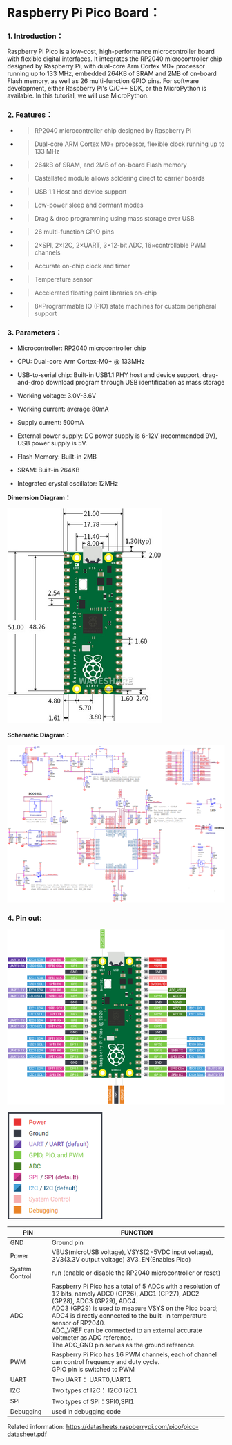 # **Raspberry Pi Pico Board：**

### **1. Introduction：**

Raspberry Pi Pico is a low-cost, high-performance microcontroller board with flexible digital interfaces. It integrates the RP2040 microcontroller chip designed by Raspberry Pi, with dual-core Arm Cortex M0+ processor running up to 133 MHz, embedded 264KB of SRAM and 2MB of on-board Flash memory, as well as 26 multi-function GPIO pins. For software development, either Raspberry Pi's C/C++ SDK, or the MicroPython is available. In this tutorial, we will use MicroPython.

### **2. Features：**

  - > RP2040 microcontroller chip designed by Raspberry Pi

  - > Dual-core ARM Cortex M0+ processor, flexible clock running up to 133 MHz
    
  - > 264kB of SRAM, and 2MB of on-board Flash memory

  - > Castellated module allows soldering direct to carrier boards

  - > USB 1.1 Host and device support

  - > Low-power sleep and dormant modes

  - > Drag & drop programming using mass storage over USB

  - > 26 multi-function GPIO pins

  - > 2×SPI, 2×I2C, 2×UART, 3×12-bit ADC, 16×controllable PWM channels

  - > Accurate on-chip clock and timer

  - > Temperature sensor

  - > Accelerated floating point libraries on-chip

  - > 8×Programmable IO (PIO) state machines for custom peripheral support

### **3. Parameters：**

- Microcontroller: RP2040 microcontroller chip

- CPU: Dual-core Arm Cortex-M0+ @ 133MHz

- USB-to-serial chip: Built-in USB1.1 PHY host and device support, drag-and-drop download program through USB identification as mass storage

- Working voltage: 3.0V-3.6V

- Working current: average 80mA

- Supply current: 500mA

- External power supply: DC power supply is 6-12V (recommended 9V), USB power supply is 5V.

- Flash Memory: Built-in 2MB

- SRAM: Built-in 264KB

- Integrated crystal oscillator: 12MHz


**Dimension Diagram：**

![](/media/38af7a27f3b12adccce407f568f51c92.png)

**Schematic Diagram：**

![](/media/b327f750b39a3ed2db1c3e127edf12d8.png)

### **4. Pin out:**

![](/media/59e9b06497ffd329cbc61ed5d17d9a83.png)

![](/media/326433c17fd5dbaa51c01a9a88cb8706.png)

| PIN            | FUNCTION                                                     |
| -------------- | ------------------------------------------------------------ |
| GND            | Ground pin                                                   |
| Power          | VBUS(microUSB voltage), VSYS(2-5VDC input voltage), 3V3(3.3V output voltage) 3V3\_EN(Enables Pico) |
| System Control | run (enable or disable the RP2040 microcontroller or reset)  |
| ADC            | Raspberry Pi Pico has a total of 5 ADCs with a resolution of 12 bits, namely ADC0 (GP26), ADC1 (GP27), ADC2 (GP28), ADC3 (GP29), ADC4. <br />ADC3 (GP29) is used to measure VSYS on the Pico board; <br />ADC4 is directly connected to the built-in temperature sensor of RP2040. <br />ADC\_VREF can be connected to an external accurate voltmeter as ADC reference. <br />The ADC\_GND pin serves as the ground reference. |
| PWM            | Raspberry Pi Pico has 16 PWM channels, each of channel can control frequency and duty cycle.<br />GPIO pin is switched to PWM |
| UART           | Two UART： UART0,UART1                                       |
| I2C            | Two types of I2C： I2C0 I2C1                                 |
| SPI            | Two types of SPI：SPI0,SPI1                                  |
| Debugging      | used in debugging code                                       |

Related information: [<span class="underline">https://datasheets.raspberrypi.com/pico/pico-datasheet.pdf</span>](https://datasheets.raspberrypi.com/pico/pico-datasheet.pdf)
